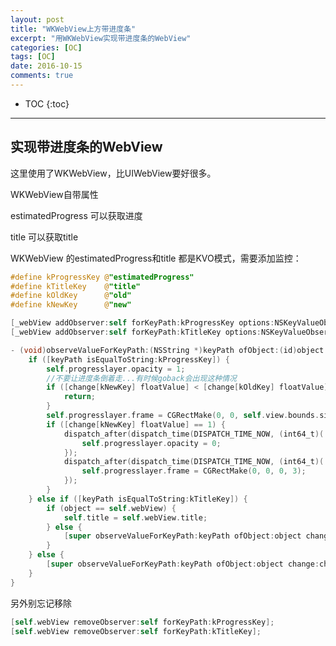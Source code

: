 ```yaml
---
layout: post
title: "WKWebView上方带进度条"
excerpt: "用WKWebView实现带进度条的WebView"
categories: [OC]
tags: [OC]
date: 2016-10-15
comments: true
---
```


* TOC
{:toc}
---

## 实现带进度条的WebView

这里使用了WKWebView，比UIWebView要好很多。

WKWebView自带属性

estimatedProgress 可以获取进度

title 可以获取title

WKWebView 的estimatedProgress和title 都是KVO模式，需要添加监控：

```objective-c
#define kProgressKey @"estimatedProgress"
#define kTitleKey    @"title"
#define kOldKey      @"old"
#define kNewKey      @"new"

[_webView addObserver:self forKeyPath:kProgressKey options:NSKeyValueObservingOptionNew context:nil];
[_webView addObserver:self forKeyPath:kTitleKey options:NSKeyValueObservingOptionNew context:NULL];
```



```objective-c
- (void)observeValueForKeyPath:(NSString *)keyPath ofObject:(id)object change:(NSDictionary<NSString *,id> *)change context:(void *)context{
    if ([keyPath isEqualToString:kProgressKey]) {
        self.progresslayer.opacity = 1;
        //不要让进度条倒着走...有时候goback会出现这种情况
        if ([change[kNewKey] floatValue] < [change[kOldKey] floatValue]) {
            return;
        }
        self.progresslayer.frame = CGRectMake(0, 0, self.view.bounds.size.width * [change[kNewKey] floatValue], 3);
        if ([change[kNewKey] floatValue] == 1) {
            dispatch_after(dispatch_time(DISPATCH_TIME_NOW, (int64_t)(.4 * NSEC_PER_SEC)), dispatch_get_main_queue(), ^{
                self.progresslayer.opacity = 0;
            });
            dispatch_after(dispatch_time(DISPATCH_TIME_NOW, (int64_t)(.5 * NSEC_PER_SEC)), dispatch_get_main_queue(), ^{
                self.progresslayer.frame = CGRectMake(0, 0, 0, 3);
            });
        }
    } else if ([keyPath isEqualToString:kTitleKey]) {
        if (object == self.webView) {
            self.title = self.webView.title;
        } else {
            [super observeValueForKeyPath:keyPath ofObject:object change:change context:context];
        }
    } else {
        [super observeValueForKeyPath:keyPath ofObject:object change:change context:context];
    }
}
```

另外别忘记移除

```objective-c
[self.webView removeObserver:self forKeyPath:kProgressKey];
[self.webView removeObserver:self forKeyPath:kTitleKey];
```

[https://github.com/CoderCYLee/CYProgressWebVIew]: https://github.com/CoderCYLee/CYProgressWebVIew	"Demo地址在这"